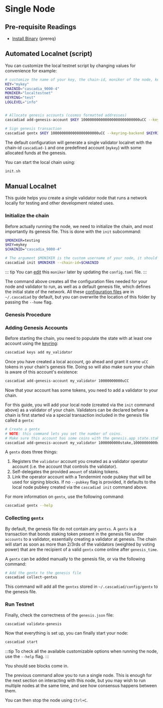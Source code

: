 <!--
order: 1
-->

# Single Node

## Pre-requisite Readings

- [Install Binary](./../../validators/quickstart/installation.md)  {prereq}

## Automated Localnet (script)

You can customize the local testnet script by changing values for convenience for example:

```bash
# customize the name of your key, the chain-id, moniker of the node, keyring backend, and log level
KEY="mykey"
CHAINID="cascadia_9000-4"
MONIKER="localtestnet"
KEYRING="test"
LOGLEVEL="info"


# Allocate genesis accounts (cosmos formatted addresses)
cascadiad add-genesis-account $KEY 100000000000000000000000000uCC --keyring-backend $KEYRING

# Sign genesis transaction
cascadiad gentx $KEY 1000000000000000000000uCC --keyring-backend $KEYRING --chain-id $CHAINID
```

The default configuration will generate a single validator localnet with the chain-id
`cascadiad-1` and one predefined account (`mykey`) with some allocated funds at the genesis.

You can start the local chain using:

```bash
init.sh
```

## Manual Localnet

This guide helps you create a single validator node that runs a network locally for testing and other development related uses.

### Initialize the chain

Before actually running the node, we need to initialize the chain, and most importantly its genesis file. This is done with the `init` subcommand:

```bash
$MONIKER=testing
$KEY=mykey
$CHAINID="cascadia_9000-4"

# The argument $MONIKER is the custom username of your node, it should be human-readable.
cascadiad init $MONIKER --chain-id=$CHAINID
```

::: tip
You can [edit](./../../validators/quickstart/binary.md#configuring-the-node) this `moniker` later by updating the `config.toml` file.
:::

The command above creates all the configuration files needed for your node and validator to run, as well as a default genesis file, which defines the initial state of the network. All these [configuration files](./../../validators/quickstart/binary.md#configuring-the-node) are in `~/.cascadiad` by default, but you can overwrite the location of this folder by passing the `--home` flag.

### Genesis Procedure

### Adding Genesis Accounts

Before starting the chain, you need to populate the state with at least one account using the [keyring](./../../users/keys/keyring.md#add-keys):

```bash
cascadiad keys add my_validator
```

Once you have created a local account, go ahead and grant it some `uCC` tokens in your chain's genesis file. Doing so will also make sure your chain is aware of this account's existence:

```bash
cascadiad add-genesis-account my_validator 10000000000uCC
```

Now that your account has some tokens, you need to add a validator to your chain.

 For this guide, you will add your local node (created via the `init` command above) as a validator of your chain. Validators can be declared before a chain is first started via a special transaction included in the genesis file called a `gentx`:

```bash
# Create a gentx
# NOTE: this command lets you set the number of coins. 
# Make sure this account has some coins with the genesis.app_state.staking.params.bond_denom denom
cascadiad add-genesis-account my_validator 1000000000stake,10000000000uCC
```

A `gentx` does three things:

1. Registers the `validator` account you created as a validator operator account (i.e. the account that controls the validator).
2. Self-delegates the provided `amount` of staking tokens.
3. Link the operator account with a Tendermint node pubkey that will be used for signing blocks. If no `--pubkey` flag is provided, it defaults to the local node pubkey created via the `cascadiad init` command above.

For more information on `gentx`, use the following command:

```bash
cascadiad gentx --help
```

### Collecting `gentx`

By default, the genesis file do not contain any `gentxs`. A `gentx` is a transaction that bonds
staking token present in the genesis file under `accounts` to a validator, essentially creating a
validator at genesis. The chain will start as soon as more than 2/3rds of the validators (weighted
by voting power) that are the recipient of a valid `gentx` come online after `genesis_time`.

A `gentx` can be added manually to the genesis file, or via the following command:

```bash
# Add the gentx to the genesis file
cascadiad collect-gentxs
```

This command will add all the `gentxs` stored in `~/.cascadiad/config/gentx` to the genesis file.

### Run Testnet

Finally, check the correctness of the `genesis.json` file:

```bash
cascadiad validate-genesis
```

Now that everything is set up, you can finally start your node:

```bash
cascadiad start
```

:::tip
To check all the available customizable options when running the node, use the `--help` flag.
:::

You should see blocks come in.

The previous command allow you to run a single node. This is enough for the next section on interacting with this node, but you may wish to run multiple nodes at the same time, and see how consensus happens between them.

You can then stop the node using `Ctrl+C`.
